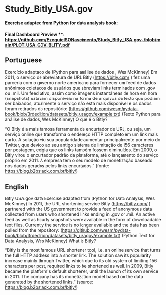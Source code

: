 # Study_Bitly_USA.gov
**Exercise adapted from Python for data analysis book:**
#### Final Dashboard Preview **: https://github.com/EzequielSONascimento/Study_Bitly_USA.gov-/blob/main/PLOT_USA_GOV_BLITY.pdf 

## Portuguese 

Exercício adaptado de (Python para análise de dados , Wes McKinney)
Em 2011, o serviço de abreviatura de URL Bitly (https://bitly.com/ ) fez uma parceria com o governo norte americano para fornecer um feed de dados anônimos coletados de usuários que abreviam links terminados com .gov ou .mil. Um feed ativo, assim como imagens instantâneas de hora em hora (snapshots) estavam disponíveis na forma de arquivos de texto que podiam ser baixados, atualmente o serviço não está mais disponível e os dados foram retirados do repositório:
 (https://github.com/wesm/pydata-book/blob/3rdedition/datasets/bitly_usagov/example.txt)
(Texto Python para análise de dados, Wes McKinney) 
O que é o Bitly?

“O Bitly é a mais famosa ferramenta de encurtador de URL, ou seja, um serviço online que transforma o endereço HTTP completo em um link mais curto.
A solução viu sua popularidade aumentar principalmente por meio do Twitter, que devido ao seu antigo sistema de limitação de 156 caracteres por postagem, exigia que os links também fossem diminuídos. Em 2009, o Bitly virou o encurtador padrão da plataforma, até o lançamento do serviço próprio em 2011.
A empresa tem o seu modelo de monetização baseado nos dados gerados pelos links encurtados.”  (fonte: https://blog.b2bstack.com.br/bitly/) 

## English

Bitly USA.gov data
Exercise adapted from (Python for Data Analysis, Wes McKinney)
In 2011, the URL shortening service Bitly (https://bitly.com/ ) partnered with the US government to provide a feed of anonymous data collected from users who shortened links ending in .gov or .mil. An active feed as well as hourly snapshots were available in the form of downloadable text files. Currently the service is no longer available and the data has been pulled from the repository:
 (https://github.com/wesm/pydata-book/blob/3rdedition/datasets/bitly_usagov/example.txt)
(Python Text for Data Analysis, Wes McKinney)
What is Bitly?

“Bitly is the most famous URL shortener tool, i.e. an online service that turns the full HTTP address into a shorter link.
The solution saw its popularity increase mainly through Twitter, which due to its old system of limiting 156 characters per post, required links to be shortened as well. In 2009, Bitly became the platform's default shortener, until the launch of its own service in 2011.
The company has its monetization model based on the data generated by the shortened links.” (source: https://blog.b2bstack.com.br/bitly/)

